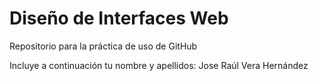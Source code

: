 # Diseño de Interfaces Web
Repositorio para la práctica de uso de GitHub

Incluye a continuación tu nombre y apellidos: Jose Raúl Vera Hernández
